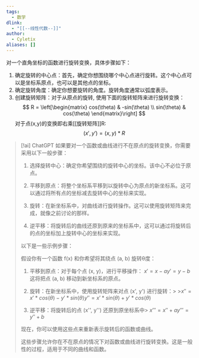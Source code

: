 ```yaml
---
tags:
  - 数学
dlink:
  - "[[--线性代数--]]"
author:
  - Cyletix
aliases: []
---
```

对一个直角坐标的函数进行旋转变换，具体步骤如下：

1. 确定旋转的中心点：首先，确定你想围绕哪个中心点进行旋转。这个中心点可以是坐标系原点，也可以是其他点的坐标。
2. 确定旋转角度：确定你想要旋转的角度。旋转角度通常以弧度表示。
3. 创建旋转矩阵：对于从原点的旋转, 使用下面的旋转矩阵来进行旋转变换：
$$
R = 
\left[\begin{matrix}  
	cos(\theta) & -sin(\theta) \\
	sin(\theta) &  cos(\theta) 
\end{matrix}\right]
$$
对于点(x,y)的变换即右乘[[旋转矩阵]]R: 
$$(x', y') = (x, y) * R$$



>[!ai] ChatGPT
>如果要对一个函数或曲线进行不在原点的旋转变换，你需要采用以下一般步骤：
>
>1. 选择旋转中心：确定你希望围绕的旋转中心的坐标。该中心不必位于原点。
>    
>2. 平移到原点：将整个坐标系平移到以旋转中心为原点的新坐标系。这可以通过将所有点的坐标减去旋转中心的坐标来实现。
>    
>3. 旋转：在新坐标系中，对曲线进行旋转操作。这可以使用旋转矩阵来完成，就像之前讨论的那样。
>    
>4. 逆平移：将旋转后的曲线还原到原来的坐标系中，这可以通过将旋转后的点的坐标加上旋转中心的坐标来实现。
>    
>
>以下是一些示例步骤：
>
>假设你有一个函数 f(x) 和你希望将其绕点 (a, b) 旋转θ度：
>
>1. 平移到原点：对于每个点 (x, y)，进行平移操作：
> $x' = x - a y' = y - b$
>这将把点 (a, b) 移动到新坐标系的原点。
>
>2. 旋转：在新坐标系中，使用旋转矩阵来对点 (x', y') 进行旋转：> >$x'' = x' * cos(θ) - y' * sin(θ) y'' = x' * sin(θ) + y' * cos(θ)$
>
>3. 逆平移：将旋转后的点 (x'', y'') 还原到原坐标系中> 
>$x''' = x'' + a y''' = y'' + b$
>
>现在，你可以使用这些点来重新表示旋转后的函数或曲线。
>
>这些步骤允许你在不在原点的情况下对函数或曲线进行旋转变换。这是一般性的过程，适用于不同的曲线和函数。

